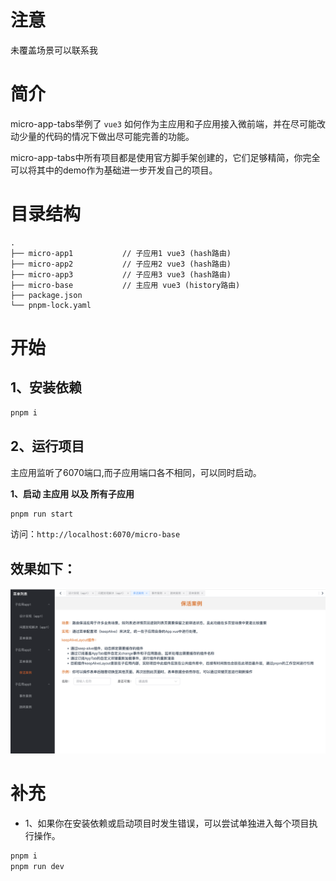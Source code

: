 # 注意

未覆盖场景可以联系我

# 简介

micro-app-tabs举例了 `vue3` 如何作为主应用和子应用接入微前端，并在尽可能改动少量的代码的情况下做出尽可能完善的功能。

micro-app-tabs中所有项目都是使用官方脚手架创建的，它们足够精简，你完全可以将其中的demo作为基础进一步开发自己的项目。


# 目录结构
```
.
├── micro-app1           // 子应用1 vue3 (hash路由)
├── micro-app2           // 子应用2 vue3 (hash路由)
├── micro-app3           // 子应用3 vue3 (hash路由)
├── micro-base           // 主应用 vue3 (history路由)
├── package.json
└── pnpm-lock.yaml
```

# 开始

## 1、安装依赖

```bash
pnpm i
```


## 2、运行项目
主应用监听了6070端口,而子应用端口各不相同，可以同时启动。

**1、启动 主应用 以及 所有子应用**

```bash
pnpm run start
```

访问：`http://localhost:6070/micro-base`


## 效果如下：
![](./example.png)


# 补充
- 1、如果你在安装依赖或启动项目时发生错误，可以尝试单独进入每个项目执行操作。
```bash
pnpm i
pnpm run dev
```
